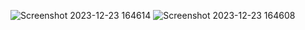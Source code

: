 ![Screenshot 2023-12-23 164614](https://github.com/tushar-upadhya/threeJS/assets/113006456/a4b47a7b-20c7-4886-9b5c-13165fb54d3a)
![Screenshot 2023-12-23 164608](https://github.com/tushar-upadhya/threeJS/assets/113006456/1217509a-8c90-4b26-ab50-588896ce7e0e)

